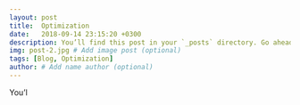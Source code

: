 ```yaml
---
layout: post
title:  Optimization
date:   2018-09-14 23:15:20 +0300
description: You’ll find this post in your `_posts` directory. Go ahead and edit it and re-build the site to see your changes. # Add post description (optional)
img: post-2.jpg # Add image post (optional)
tags: [Blog, Optimization]
author: # Add name author (optional)
---
```

You’l
